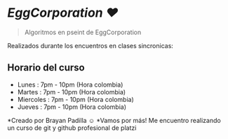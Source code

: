 # *EggCorporation ♥*

> Algoritmos en pseint de EggCorporation

Realizados durante los encuentros en clases sincronicas:
## Horario del curso
* Lunes : 7pm - 10pm (Hora colombia)
* Martes : 7pm - 10pm (Hora colombia)
* Miercoles : 7pm - 10pm (Hora colombia)
* Jueves : 7pm - 10pm (Hora colombia) 


*Creado por Brayan Padilla ☺
*Vamos por más!
Me encuentro realizando un curso de git y github profesional de platzi

